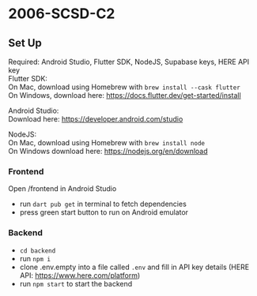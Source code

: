 # 2006-SCSD-C2

## Set Up
Required: Android Studio, Flutter SDK, NodeJS, Supabase keys, HERE API key <br>
Flutter SDK: <br>
On Mac, download using Homebrew with `brew install --cask flutter` <br>
On Windows, download here: https://docs.flutter.dev/get-started/install

Android Studio: <br>
Download here: https://developer.android.com/studio

NodeJS: <br>
On Mac, download using Homebrew with `brew install node` <br>
On Windows download here: https://nodejs.org/en/download

### Frontend
Open /frontend in Android Studio
- run `dart pub get` in terminal to fetch dependencies
- press green start button to run on Android emulator

### Backend
- `cd backend`
- run `npm i`
- clone .env.empty into a file called `.env` and fill in API key details (HERE API: https://www.here.com/platform)
- run `npm start` to start the backend
